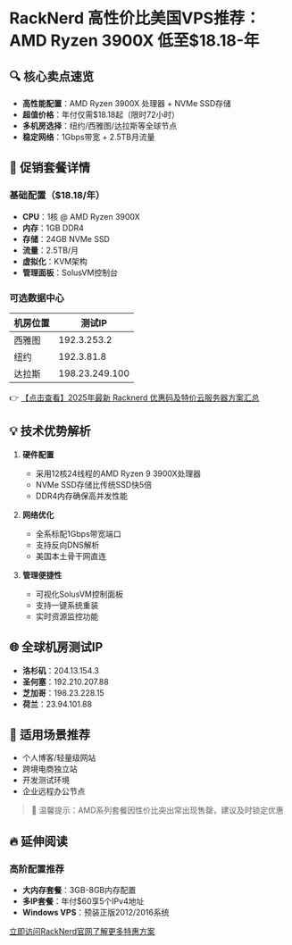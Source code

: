 # RackNerd 高性价比美国VPS推荐：AMD Ryzen 3900X 低至$18.18-年

## 🔍 核心卖点速览
- **高性能配置**：AMD Ryzen 3900X 处理器 + NVMe SSD存储
- **超值价格**：年付仅需$18.18起（限时72小时）
- **多机房选择**：纽约/西雅图/达拉斯等全球节点
- **稳定网络**：1Gbps带宽 + 2.5TB月流量

## 🚀 促销套餐详情
### 基础配置（$18.18/年）
- **CPU**：1核 @ AMD Ryzen 3900X
- **内存**：1GB DDR4
- **存储**：24GB NVMe SSD
- **流量**：2.5TB/月
- **虚拟化**：KVM架构
- **管理面板**：SolusVM控制台

### 可选数据中心
| 机房位置 | 测试IP         |
|----------|----------------|
| 西雅图   | 192.3.253.2    |
| 纽约     | 192.3.81.8     |
| 达拉斯   | 198.23.249.100 |

👉 [【点击查看】2025年最新 Racknerd 优惠码及特价云服务器方案汇总](https://bit.ly/Rack_Nerd)

## 💡 技术优势解析
1. **硬件配置**  
   - 采用12核24线程的AMD Ryzen 9 3900X处理器
   - NVMe SSD存储比传统SSD快5倍
   - DDR4内存确保高并发性能

2. **网络优化**  
   - 全系标配1Gbps带宽端口
   - 支持反向DNS解析
   - 美国本土骨干网直连

3. **管理便捷性**  
   - 可视化SolusVM控制面板
   - 支持一键系统重装
   - 实时资源监控功能

## 🌐 全球机房测试IP
- **洛杉矶**：204.13.154.3
- **圣何塞**：192.210.207.88
- **芝加哥**：198.23.228.15
- **荷兰**：23.94.101.88

## 🎯 适用场景推荐
- 个人博客/轻量级网站
- 跨境电商独立站
- 开发测试环境
- 企业远程办公节点

> 📌 温馨提示：AMD系列套餐因性价比突出常出现售罄，建议及时锁定优惠

## 🔥 延伸阅读
### 高阶配置推荐
- **大内存套餐**：3GB-8GB内存配置
- **多IP套餐**：年付$60享5个IPv4地址
- **Windows VPS**：预装正版2012/2016系统

[立即访问RackNerd官网了解更多特惠方案](https://bit.ly/Rack_Nerd)